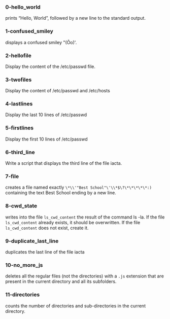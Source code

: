 ### 0-hello_world
prints “Hello, World”, followed by a new line to the standard output.
### 1-confused_smiley
displays a confused smiley "(Ôo)'.
### 2-hellofile
Display the content of the /etc/passwd file.
### 3-twofiles
Display the content of /etc/passwd and /etc/hosts
### 4-lastlines
Display the last 10 lines of /etc/passwd
### 5-firstlines
Display the first 10 lines of /etc/passwd
### 6-third_line
Write a script that displays the third line of the file iacta.
### 7-file
creates a file named exactly ```\*\\'"Best School"\'\\*$\?\*\*\*\*\*:)```
containing the text Best School ending by a new line.
### 8-cwd_state
writes into the file `ls_cwd_content` the result of the command ls -la.
If the file `ls_cwd_content` already exists, it should be overwritten.
If the file `ls_cwd_content` does not exist, create it.
### 9-duplicate_last_line
duplicates the last line of the file iacta
### 10-no_more_js
deletes all the regular files (not the directories) with a `.js` extension that are present in the current directory and all its subfolders.
### 11-directories
counts the number of directories and sub-directories in the current directory.
